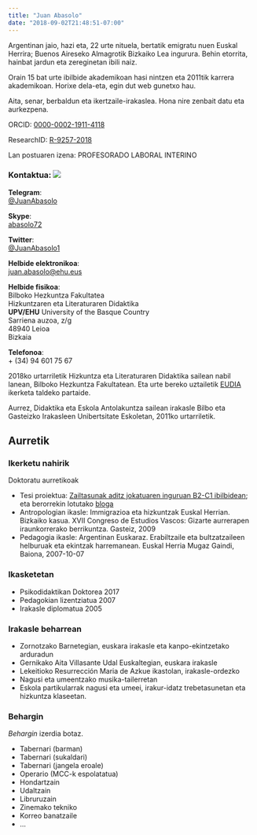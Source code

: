 ```yaml
---
title: "Juan Abasolo"
date: "2018-09-02T21:48:51-07:00"
---
```


Argentinan jaio, hazi eta, 22 urte nituela, bertatik emigratu nuen Euskal Herrira; Buenos Aireseko Almagrotik Bizkaiko Lea ingurura. Behin etorrita, hainbat jardun eta zereginetan ibili naiz. 

Orain 15 bat urte ibilbide akademikoan hasi nintzen eta 2011tik karrera akademikoan. Horixe dela-eta, egin dut web gunetxo hau.

Aita, senar, berbaldun eta ikertzaile-irakaslea. Hona nire zenbait datu eta aurkezpena.

ORCID: [0000-0002-1911-4118](https://orcid.org/0000-0002-1911-4118)

ResearchID: [R-9257-2018](http://www.researcherid.com/rid/R-9257-2018)

Lan postuaren izena: PROFESORADO LABORAL INTERINO

### Kontaktua:  [![](./about_files/telegramen.svg)](http://t.me/JuanAbasolo) 

**Telegram**:  
[@JuanAbasolo](http://t.me/JuanAbasolo)

**Skype**:  
[abasolo72](skype:abasolo72?add)

**Twitter**:  
[@JuanAbasolo1](https://twitter.com/JuanAbasolo1)

**Helbide elektronikoa**:  
[juan.abasolo@ehu.eus](mailto:juan.abasolo@ehu.eus)

**Helbide fisikoa**:  
Bilboko Hezkuntza Fakultatea  
Hizkuntzaren eta Literaturaren Didaktika  
**UPV/EHU** University of the Basque Country  
Sarriena auzoa, z/g  
48940 Leioa  
Bizkaia

**Telefonoa**:  
\+ (34) 94 601 75 67


2018ko urtarriletik Hizkuntza eta Literaturaren Didaktika sailean nabil lanean, Bilboko Hezkuntza Fakultatean. Eta urte bereko uztailetik [EUDIA](https://www.ehu.eus/eu/web/eudia/home) ikerketa taldeko partaide.

Aurrez, Didaktika eta Eskola Antolakuntza sailean irakasle  Bilbo eta Gasteizko Irakasleen Unibertsitate Eskoletan, 2011ko urtarriletik.

## Aurretik 

### Ikerketu nahirik

Doktoratu aurretikoak

* Tesi proiektua: [Zailtasunak aditz jokatuaren inguruan B2-C1 ibilbidean](https://addi.ehu.es/handle/10810/25306); eta berorrekin lotutako [bloga](https://euskara2h.wordpress.com/)
* Antropologian ikasle: Immigrazioa eta hizkuntzak Euskal Herrian. Bizkaiko kasua. XVII Congreso de Estudios Vascos: Gizarte aurrerapen iraunkorrerako berrikuntza. Gasteiz, 2009
* Pedagogia ikasle: Argentinan Euskaraz. Erabiltzaile eta bultzatzaileen helburuak eta ekintzak harremanean. Euskal Herria Mugaz Gaindi, Baiona, 2007-10-07

### Ikasketetan

* Psikodidaktikan Doktorea 2017
* Pedagokian lizentziatua 2007
* Irakasle diplomatua 2005

### Irakasle beharrean

* Zornotzako Barnetegian, euskara irakasle eta kanpo-ekintzetako arduradun
* Gernikako Aita Villasante Udal Euskaltegian, euskara irakasle
* Lekeitioko Resurrección Maria de Azkue ikastolan, irakasle-ordezko
* Nagusi eta umeentzako musika-tailerretan
* Eskola partikularrak nagusi eta umeei, irakur-idatz trebetasunetan eta hizkuntza klaseetan.

### Behargin

*Behargin* izerdia botaz.

* Tabernari (barman)
* Tabernari (sukaldari)
* Tabernari (jangela eroale)
* Operario (MCC-k espolatatua)
* Hondartzain
* Udaltzain
* Libruruzain
* Zinemako tekniko
* Korreo banatzaile
* ...